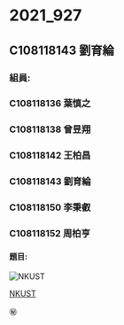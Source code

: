 # 2021_927

## C108118143 劉育綸

### 組員:
###     C108118136 葉慎之
###     C108118138 曾昱翔
###     C108118142 王柏昌
###     C108118143 劉育綸
###     C108118150 李秉叡
###     C108118152 周柏亨

#### 題目:


![NKUST](https://www.nkust.edu.tw/var/file/0/1000/img/513/182513897.png "高科大")

[NKUST](https://www.nkust.edu.tw/)

㊙️
